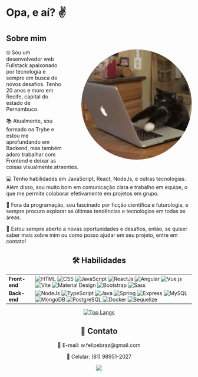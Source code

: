 <h1> Opa, e aí? ✌️</h1>

<h2>Sobre mim</h2>
<img src="https://raw.githubusercontent.com/w-felipe360/w-felipe360/main/imageedit_1_7520972899.gif" alt="programando" width="300" align="right" style="margin-left: 50px; border-radius: 150px;">
<p>🤓 Sou um desenvolvedor web Fullstack apaixonado por tecnologia e sempre em busca de novos desafios. Tenho 20 anos e moro em Recife, capital do estado de Pernambuco.</p>
<p>📚 Atualmente, sou formado na Trybe e estou me aprofundando em Backend, mas também adoro trabalhar com Frontend e deixar as coisas visualmente atraentes.</p>
<p>💻 Tenho habilidades em JavaScript, React, NodeJs, e outras tecnologias. Além disso, sou muito bom em comunicação clara e trabalho em equipe, o que me permite colaborar efetivamente em projetos em grupo.</p>
<p>🚀 Fora da programação, sou fascinado por ficção científica e futurologia, e sempre procuro explorar as últimas tendências e tecnologias em todas as áreas.</p>
<p>🤝 Estou sempre aberto a novas oportunidades e desafios, então, se quiser saber mais sobre mim ou como posso ajudar em seu projeto, entre em contato!</p>


<h2 align="center">🛠️ Habilidades</h2>

  <table>
    <tr>
      <td><strong>Front-end</strong></td>
      <td>
        <img src="https://img.shields.io/badge/HTML-E34F26?style=for-the-badge&amp;logo=html5&amp;logoColor=white" alt="HTML" height="25px" width="65px">
        <img src="https://img.shields.io/badge/CSS-1572B6?style=for-the-badge&amp;logo=css3&amp;logoColor=white" alt="CSS" height="25px" width="65px">
        <img src="https://img.shields.io/badge/JavaScript-F7DF1E?style=for-the-badge&amp;logo=javascript&amp;logoColor=black" alt="JavaScript" height="25px" width="105px">
        <img src="https://img.shields.io/badge/ReactJs-61DAFB?style=for-the-badge&amp;logo=react&amp;logoColor=black" alt="ReactJs" height="25px" width="80px">
        <img src="https://img.shields.io/badge/Angular-DD0031?style=for-the-badge&amp;logo=angular&amp;logoColor=white" alt="Angular" height="25px" width="85px">
        <img src="https://img.shields.io/badge/Vue.js-4FC08D?style=for-the-badge&amp;logo=vue.js&amp;logoColor=white" alt="Vue.js" height="25px" width="85px">
        <img src="https://img.shields.io/badge/Vite-646CFF?style=for-the-badge&logo=vite&logoColor=white" alt="Vite" height="25px" width="65px">
        <img src="https://img.shields.io/badge/Material%20Design-757575?style=for-the-badge&logo=material-design&logoColor=white" alt="Material Design" height="25px" width="150px">
        <img src="https://img.shields.io/badge/Bootstrap-7952B3?style=for-the-badge&amp;logo=bootstrap&amp;logoColor=white" alt="Bootstrap" height="25px" width="90px">
        <img src="https://img.shields.io/badge/Sass-CC6699?style=for-the-badge&amp;logo=sass&amp;logoColor=white" alt="Sass" height="25px" width="65px">
      </td>
    </tr>
    <tr>
      <td><strong>Back-end</strong></td>
      <td>
        <img src="https://img.shields.io/badge/Node.js-339933?style=for-the-badge&amp;logo=node.js&amp;logoColor=white" alt="NodeJs" height="25px" width="85px">
        <img src="https://img.shields.io/badge/TypeScript-3178C6?style=for-the-badge&amp;logo=typescript&amp;logoColor=white" alt="TypeScript" height="25px" width="105px">
        <img src="https://img.shields.io/badge/Java-ED8B00?style=for-the-badge&logo=java&logoColor=white" alt="Java" height="25px" width="70px">
        <img src="https://img.shields.io/badge/Spring-6DB33F?style=for-the-badge&amp;logo=spring&amp;logoColor=white" alt="Spring" height="25px" width="75px">
        <img src="https://img.shields.io/badge/Express-000000?style=for-the-badge&amp;logo=express&amp;logoColor=white" alt="Express" height="25px" width="100px">
        <img src="https://img.shields.io/badge/MySQL-4479A1?style=for-the-badge&amp;logo=mysql&amp;logoColor=white" alt="MySQL" height="25px" width="85px">
        <img src="https://img.shields.io/badge/MongoDB-47A248?style=for-the-badge&amp;logo=mongodb&amp;logoColor=white" alt="MongoDB" height="25px" width="95px">
        <img src="https://img.shields.io/badge/PostgreSQL-4169E1?style=for-the-badge&amp;logo=postgresql&amp;logoColor=white" alt="PostgreSQL" height="25px" width="105px">
        <img src="https://img.shields.io/badge/Docker-2496ED?style=for-the-badge&amp;logo=docker&amp;logoColor=white" alt="Docker" height="25px" width="85px">
        <img src="https://img.shields.io/badge/Sequelize-52B0E7?style=for-the-badge&amp;logo=sequelize&amp;logoColor=white" alt="Sequelize" height="25px" width="95px">
      </td>
    </tr>
  </table>

<div align="center">

<div align="center">

[![Top Langs](https://github-readme-stats.vercel.app/api/top-langs/?username=w-felipe360&theme=midnight-purple&hide=blade,html,css&layout=donut)](https://github.com/w-felipe360/github-readme-stats)
</div>
</div>

<div align="center">
<h2>💬 Contato</h2>
<p> 📧 E-mail: w.felipebraz@gmail.com</p>
<p>📱 Celular: (81) 98951-2027</p>
<a href="https://www.linkedin.com/in/will-felipe">
  <img src="https://img.shields.io/badge/linkedin-%230077B5.svg?style=for-the-badge&logo=linkedin&logoColor=white" height="30px" target="_blank">
</a>
</div>




